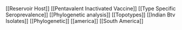 [[Reservoir Host]]
[[Pentavalent Inactivated Vaccine]]
[[Type Specific Seroprevalence]]
[[Phylogenetic analysis]]
[[Topotypes]]
[[Indian Btv Isolates]]
[[Phylogenetic]]
[[america]]
[[South America]]

